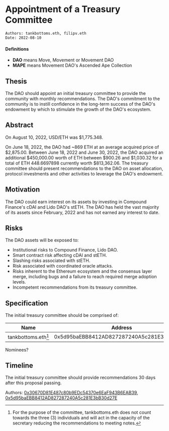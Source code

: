 # Appointment of a Treasury Committee

```
Authors: tankbottoms.eth, filipv.eth
Date: 2022-08-10
```

#### Definitions

-   **DAO** means Move, Movement or Movement DAO
-   **MAPE** means Movement DAO's Ascended Ape Collection

## Thesis

The DAO should appoint an initial treasury committee to provide the community with monthly recommendations. The DAO's commitment to the community is to instill confidence in the long-term success of the DAO's endowment by which to stimulate the growth of the DAO's ecosystem.

## Abstract

On August 10, 2022, USD/ETH was $1,775.348.

On June 18, 2022, the DAO had ~869 ETH at an average acquired price of $2,875.00. Between June 18, 2022 and June 30, 2022, the DAO acquired an additional $450,000.00 worth of ETH between $900.26 and $1,030.32 for a total of ETH 448.6697898 currently worth $813,362.06. The treasury committee should present recommendations to the DAO on asset allocation, protocol investments and other activities to leverage the DAO's endowment.

## Motivation

The DAO could earn interest on its assets by investing in Compound Finance's cDAI and Lido DAO's stETH. The DAO has held the vast majority of its assets since February, 2022 and has not earned any interest to date.

## Risks

The DAO assets will be exposed to:

-   Institutional risks to Compound Finance, Lido DAO.
-   Smart contract risk affecting cDAI and stETH.
-   Slashing risks associated with stETH.
-   Risk associated with coordinated oracle attacks.
-   Risks inherent to the Ethereum ecosystem and the consensus layer merge, including bugs and a failure to reach required merge adoption levels.
-   Incompetent recommendations from its treasury committee.

## Specification

The initial treasury committee should be comprised of:

|        Name         |                  Address                   | Description |
| :-----------------: | :----------------------------------------: | :---------- |
| tankbottoms.eth[^1] | 0x5d95baEBB8412AD827287240A5c281E3bB30d27E |             |

Nominees?

## Timeline

The initial treasury committee should provide recommendations 30 days after this proposal passing.

Authors: [0x30670D81E487c80b9EDc54370e6EaF943B6EAB39](https://etherscan.io/address/0x30670d81e487c80b9edc54370e6eaf943b6eab39), [0x5d95baEBB8412AD827287240A5c281E3bB30d27E](https://etherscan.io/address/0x5d95baEBB8412AD827287240A5c281E3bB30d27E)

[^1]: For the purpose of the committee, tankbottoms.eth does not count towards the three (3) individuals and will act in the capacity of the secretary reducing the recommendations to meeting notes.
